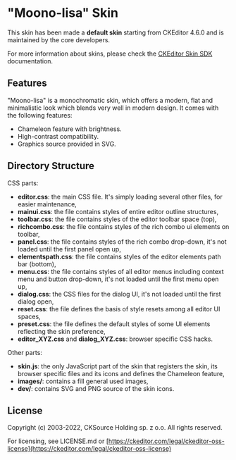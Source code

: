 "Moono-lisa" Skin
=================

This skin has been made a **default skin** starting from CKEditor 4.6.0 and is
maintained by the core developers.

For more information about skins, please check
the [CKEditor Skin SDK](https://ckeditor.com/docs/ckeditor4/latest/guide/skin_sdk_intro.html)
documentation.

Features
-------------------
"Moono-lisa" is a monochromatic skin, which offers a modern, flat and
minimalistic look which blends very well in modern
design.
It comes with the following features:

- Chameleon feature with brightness.
- High-contrast compatibility.
- Graphics source provided in SVG.

Directory Structure
-------------------

CSS parts:

- **editor.css**: the main CSS file. It's simply loading several other files,
  for easier maintenance,
- **mainui.css**: the file contains styles of entire editor outline structures,
- **toolbar.css**: the file contains styles of the editor toolbar space (top),
- **richcombo.css**: the file contains styles of the rich combo ui elements on
  toolbar,
- **panel.css**: the file contains styles of the rich combo drop-down, it's not
  loaded
  until the first panel open up,
- **elementspath.css**: the file contains styles of the editor elements path
  bar (bottom),
- **menu.css**: the file contains styles of all editor menus including context
  menu and button drop-down,
  it's not loaded until the first menu open up,
- **dialog.css**: the CSS files for the dialog UI, it's not loaded until the
  first dialog open,
- **reset.css**: the file defines the basis of style resets among all editor UI
  spaces,
- **preset.css**: the file defines the default styles of some UI elements
  reflecting the skin preference,
- **editor_XYZ.css** and **dialog_XYZ.css**: browser specific CSS hacks.

Other parts:

- **skin.js**: the only JavaScript part of the skin that registers the skin,
  its browser specific files and its icons
  and defines the Chameleon feature,
- **images/**: contains a fill general used images,
- **dev/**: contains SVG and PNG source of the skin icons.

License
-------

Copyright (c) 2003-2022, CKSource Holding sp. z o.o. All rights reserved.

For licensing, see LICENSE.md
or [https://ckeditor.com/legal/ckeditor-oss-license](https://ckeditor.com/legal/ckeditor-oss-license)
